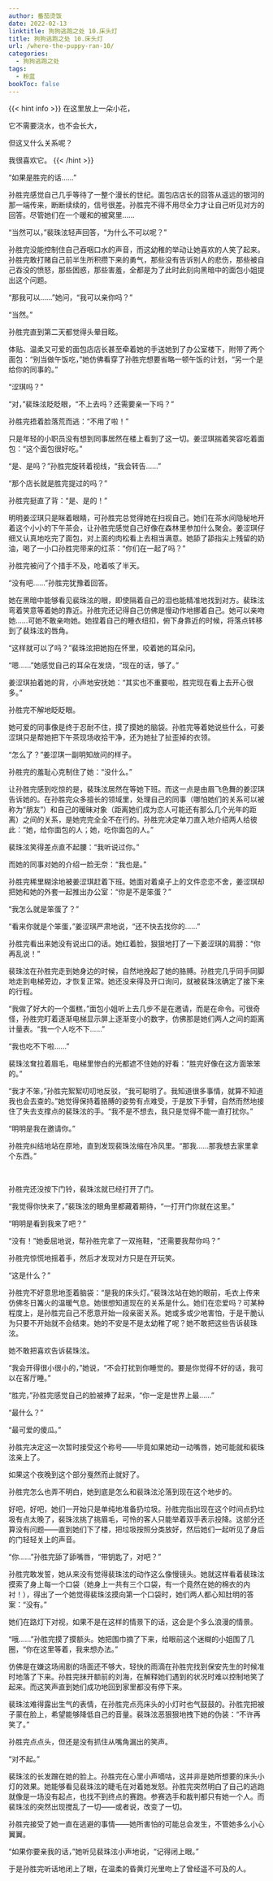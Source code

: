```yaml
---
author: 番茄烫饭
date: 2022-02-13
linktitle: 狗狗逃跑之处 10.床头灯
title: 狗狗逃跑之处 10.床头灯
url: /where-the-puppy-ran-10/
categories:
  - 狗狗逃跑之处
tags:
  - 粉蓝
bookToc: false
---
```


{{< hint info >}}
在这里放上一朵小花，

它不需要浇水，也不会长大，

但这又什么关系呢？

我很喜欢它。
{{< /hint >}}

<!--more-->




“如果是胜完的话……”

孙胜完感觉自己几乎等待了一整个漫长的世纪。面包店店长的回答从遥远的银河的那一端传来，断断续续的，信号很差。孙胜完不得不用尽全力才让自己听见对方的回答。尽管她们在一个暖和的被窝里……

“当然可以，”裴珠泫轻声回答，“为什么不可以呢？”

孙胜完没能控制住自己吞咽口水的声音，而这幼稚的举动让她喜欢的人笑了起来。孙胜完敢打赌自己前半生所积攒下来的勇气，那些没有告诉别人的悲伤，那些被自己吞没的愤怒，那些困惑，那些害羞，全都是为了此时此刻向黑暗中的面包小姐提出这个问题。

“那我可以……”她问，“我可以亲你吗？”

“当然。”
 


孙胜完直到第二天都觉得头晕目眩。

体贴、温柔又可爱的面包店店长甚至牵着她的手送她到了办公室楼下，附带了两个面包：“别当做午饭吃，”她仿佛看穿了孙胜完想要省略一顿午饭的计划，“另一个是给你的同事的。”

“涩琪吗？”

“对，”裴珠泫眨眨眼，“不上去吗？还需要亲一下吗？”

孙胜完捂着脸落荒而逃：“不用了啦！”

只是年轻的小职员没有想到同事居然在楼上看到了这一切。姜涩琪揣着笑容吃着面包：“这个面包很好吃。”

“是、是吗？”孙胜完旋转着视线，“我会转告……”

“那个店长就是胜完提过的吗？”

孙胜完挺直了背：“是、是的！”

明明姜涩琪只是眯着眼睛，可孙胜完总觉得她在扫视自己。她们在茶水间隐秘地开着这个小小的下午茶会，让孙胜完感觉自己好像在森林里参加什么聚会。姜涩琪仔细又认真地吃完了面包，对上面的肉松看上去相当满意。她舔了舔指尖上残留的奶油，喝了一小口孙胜完带来的红茶：“你们在一起了吗？”

孙胜完被问了个措手不及，呛着咳了半天。

“没有吧……”孙胜完犹豫着回答。

她在黑暗中能够看见裴珠泫的眼，即使隔着自己的泪也能精准地找到对方。裴珠泫弯着笑意等着她的靠近。孙胜完还记得自己仿佛是慢动作地挪着自己。她可以亲吻她……可她不敢亲吻她。她捏着自己的睡衣纽扣，俯下身靠近的时候，将落点转移到了裴珠泫的唇角。

“这样就可以了吗？”裴珠泫把她抱在怀里，咬着她的耳朵问。

“嗯……”她感觉自己的耳朵在发烧，“现在的话，够了。”

姜涩琪拍着她的背，小声地安抚她：“其实也不重要啦，胜完现在看上去开心很多。”

孙胜完不解地眨眨眼。

她可爱的同事像是终于忍耐不住，摸了摸她的脑袋。孙胜完等着她说些什么，可姜涩琪只是帮她把下午茶现场收拾干净，还为她扯了扯歪掉的衣领。

“怎么了？”姜涩琪一副明知故问的样子。

孙胜完的羞耻心克制住了她：“没什么。”
 


让孙胜完感到吃惊的是，裴珠泫居然在等她下班。而这一点是由眉飞色舞的姜涩琪告诉她的。在孙胜完众多擅长的领域里，处理自己的同事（哪怕她们的关系可以被称为“朋友”）和自己的暧昧对象（距离她们成为恋人可能还有那么几个光年的距离）之间的关系，是她完完全全不在行的。孙胜完决定单刀直入地介绍两人给彼此：“她，给你面包的人；她，吃你面包的人。”

裴珠泫笑得差点直不起腰：“我听说过你。”

而她的同事对她的介绍一脸无奈：“我也是。”

孙胜完稀里糊涂地被姜涩琪赶着下班。她面对着桌子上的文件恋恋不舍，姜涩琪却把她和她的外套一起推出办公室：“你是不是笨蛋？”

“我怎么就是笨蛋了？”

“看来你就是个笨蛋，”姜涩琪严肃地说，“还不快去找你的……”

孙胜完看出来她没有说出口的话。她红着脸，狠狠地打了一下姜涩琪的肩膀：“你再乱说！”

裴珠泫在孙胜完走到她身边的时候，自然地挽起了她的胳膊。孙胜完几乎同手同脚地走到电梯旁边，才恢复正常。她还没来得及开口询问，就被裴珠泫确定了接下来的行程。

“我做了好大的一个蛋糕，”面包小姐听上去几步不是在邀请，而是在命令。可很奇怪，孙胜完盯着逐渐电梯显示屏上逐渐变小的数字，仿佛那是她们两人之间的距离计量表。“我一个人吃不下……”

“我也吃不下啦……”

裴珠泫耷拉着眉毛，电梯里惨白的光都遮不住她的好看：“胜完好像在这方面笨笨的。”

“我才不笨，”孙胜完絮絮叨叨地反驳，“我可聪明了。我知道很多事情，就算不知道我也会去查的。”她觉得保持着胳膊的姿势有点难受，于是放下手臂，自然而然地接住了失去支撑点的裴珠泫的手。“我不是不想去，我只是觉得不能一直打扰你。”

“明明是我在邀请你。”

孙胜完纠结地站在原地，直到发现裴珠泫缩在冷风里。“那我……那我想去家里拿个东西。”

 

孙胜完还没按下门铃，裴珠泫就已经打开了门。

“我觉得你快来了，”裴珠泫的眼角里都藏着期待，“一打开门你就在这里。”

“明明是看到我来了吧？”

“没有！”她委屈地说，帮孙胜完拿了一双拖鞋，“还需要我帮你吗？”

孙胜完惊慌地摇着手，然后才发现对方只是在开玩笑。

“这是什么？”

孙胜完不好意思地歪着脑袋：“是我的床头灯。”裴珠泫站在她的眼前，毛衣上传来仿佛冬日篝火的温暖气息。她很想知道现在的关系是什么。她们在恋爱吗？可某种程度上，是孙胜完自己不愿意开始一段亲密关系。她或多或少地害怕，于是干脆认为只要不开始就不会结束。她的不安是不是太幼稚了呢？她不敢把这些告诉裴珠泫。

她不敢把喜欢告诉裴珠泫。

“我会开得很小很小的，”她说，“不会打扰到你睡觉的。要是你觉得不好的话，我可以在客厅睡。”

“胜完，”孙胜完感觉自己的脸被捧了起来，“你一定是世界上最……”

“最什么？”

“最可爱的傻瓜。”

孙胜完决定这一次暂时接受这个称号——毕竟如果她动一动嘴唇，她可能就和裴珠泫亲上了。
 


如果这个夜晚到这个部分戛然而止就好了。

孙胜完怎么也弄不明白，她到底是怎么和裴珠泫沦落到现在这个地步的。

好吧，好吧，她们一开始只是单纯地准备扔垃圾。孙胜完指出现在这个时间点扔垃圾有点太晚了，裴珠泫挑了挑眉毛，可怜的客人只能举着双手表示投降。这部分还算没有问题——直到她们下了楼，把垃圾按照分类放好，然后她们一起听见了身后的门轻轻关上的声音。

“你……”孙胜完舔了舔嘴唇，“带钥匙了，对吧？”

孙胜完敢发誓，她从来没有觉得裴珠泫的动作这么像慢镜头。她就这样看着裴珠泫摸索了身上每一个口袋（她身上一共有三个口袋，有一个竟然在她的棉衣的内衬！），得出了一个她觉得裴珠泫摸向第一个口袋时，她们两人都心知肚明的答案：“没有。”

她们在路灯下对视，如果不是在这样的情景下的话，这会是个多么浪漫的情景。

“哦……”孙胜完摸了摸额头。她把围巾摘了下来，给眼前这个迷糊的小姐围了几圈，“你在这里等着，我来想办法。”

仿佛是在嫌这场闹剧的场面还不够大，轻快的雨滴在孙胜完找到保安先生的时候准时地落了下来。孙胜完抹开额前的刘海，在解释她们遇到的状况时难以控制地笑了起来。而这笑声直到她们成功地回到家里都没有停下来。

裴珠泫难得露出生气的表情，在孙胜完点亮床头的小灯时也气鼓鼓的。孙胜完把被子蒙在脸上，希望能够降低自己的音量。裴珠泫恶狠狠地拽下她的伪装：“不许再笑了。”

孙胜完点点头，但还是没有抓住从嘴角漏出的笑声。

“对不起。”

裴珠泫的长发蹭在她的脸上。孙胜完在心里小声嘀咕，这并非是她所想要的床头小灯的效果。她能够看见裴珠泫的睫毛在对着她发怒。孙胜完突然明白了自己的逃跑就像是一场没有起点，也找不到终点的赛跑。参赛选手和裁判都只有她一个人。而裴珠泫的突然出现搅乱了一切——或者说，改变了一切。

孙胜完接受了她一直在逃避的事情——她所害怕的可能总会发生，不管她多么小心翼翼。
 


“如果你要亲我的话，”她听见裴珠泫小声地说，“记得闭上眼。”

于是孙胜完听话地闭上了眼，在温柔的昏黄灯光里吻上了曾经遥不可及的人。
